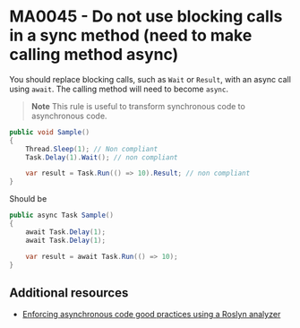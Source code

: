 # MA0045 - Do not use blocking calls in a sync method (need to make calling method async)

You should replace blocking calls, such as `Wait` or `Result`, with an async call using `await`. The calling method will need to become `async`.

> **Note**
> This rule is useful to transform synchronous code to asynchronous code.

````csharp
public void Sample()
{
    Thread.Sleep(1); // Non compliant
    Task.Delay(1).Wait(); // non compliant

    var result = Task.Run(() => 10).Result; // non compliant
}
````

Should be

````csharp
public async Task Sample()
{
    await Task.Delay(1);
    await Task.Delay(1);

    var result = await Task.Run(() => 10);
}
````

## Additional resources

- [Enforcing asynchronous code good practices using a Roslyn analyzer](https://www.meziantou.net/enforcing-asynchronous-code-good-practices-using-a-roslyn-analyzer.htm)
